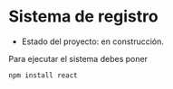 <h1> Sistema de registro </h1>

- Estado del proyecto: en construcción.
  
Para ejecutar el sistema debes poner

```npm install react```
